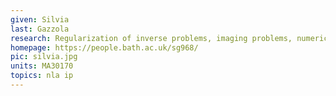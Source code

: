 ```yaml
---
given: Silvia
last: Gazzola
research: Regularization of inverse problems, imaging problems, numerical linear algebra
homepage: https://people.bath.ac.uk/sg968/
pic: silvia.jpg
units: MA30170 
topics: nla ip
---
```

